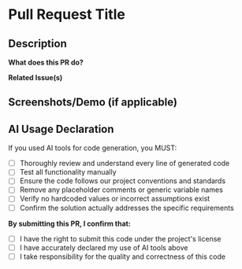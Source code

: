 # Pull Request Title

## Description

**What does this PR do?**
<!-- Provide a clear and concise description of the changes -->

**Related Issue(s)**
<!-- Link to related issues: Fixes #123, Closes #456 -->

## Screenshots/Demo (if applicable)

<!-- Include screenshots, GIFs, or links to demonstrate visual changes -->


## AI Usage Declaration

If you used AI tools for code generation, you MUST:
- [ ] Thoroughly review and understand every line of generated code
- [ ] Test all functionality manually
- [ ] Ensure the code follows our project conventions and standards
- [ ] Remove any placeholder comments or generic variable names
- [ ] Verify no hardcoded values or incorrect assumptions exist
- [ ] Confirm the solution actually addresses the specific requirements

**By submitting this PR, I confirm that:**
- [ ] I have the right to submit this code under the project's license
- [ ] I have accurately declared my use of AI tools above
- [ ] I take responsibility for the quality and correctness of this code
